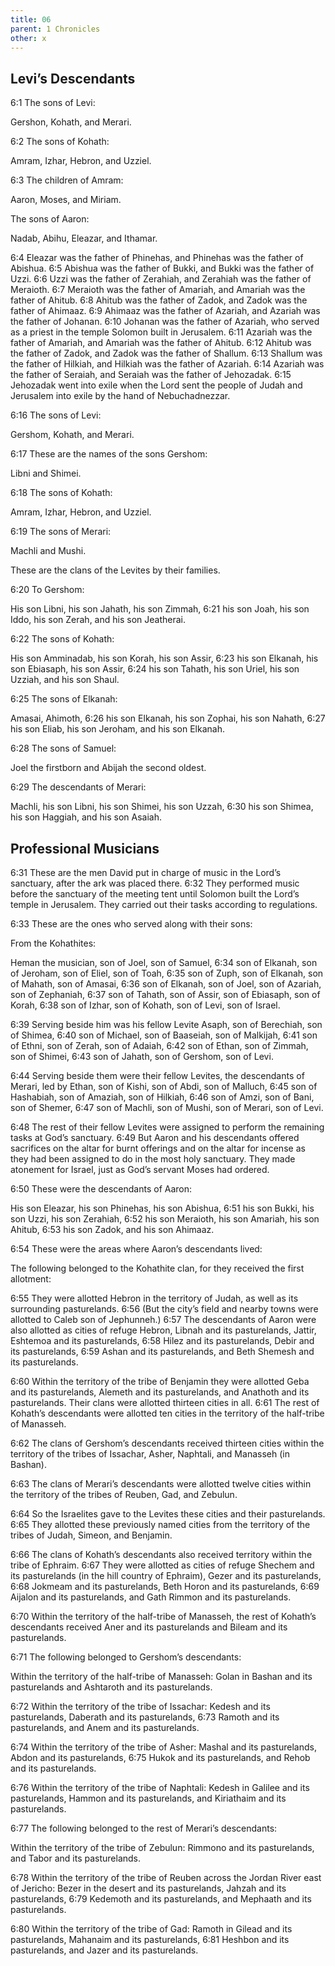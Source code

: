 ```yaml
---
title: 06
parent: 1 Chronicles
other: x
---
```


## Levi’s Descendants

<a name="6:1">6:1</a> The sons of Levi:

Gershon, Kohath, and Merari.

<a name="6:2">6:2</a> The sons of Kohath:

Amram, Izhar, Hebron, and Uzziel.

<a name="6:3">6:3</a> The children of Amram:

Aaron, Moses, and Miriam.

The sons of Aaron:

Nadab, Abihu, Eleazar, and Ithamar.

<a name="6:4">6:4</a> Eleazar was the father of Phinehas, and Phinehas was the father of Abishua. <a name="6:5">6:5</a> Abishua was the father of Bukki, and Bukki was the father of Uzzi. <a name="6:6">6:6</a> Uzzi was the father of Zerahiah, and Zerahiah was the father of Meraioth. <a name="6:7">6:7</a> Meraioth was the father of Amariah, and Amariah was the father of Ahitub. <a name="6:8">6:8</a> Ahitub was the father of Zadok, and Zadok was the father of Ahimaaz. <a name="6:9">6:9</a> Ahimaaz was the father of Azariah, and Azariah was the father of Johanan. <a name="6:10">6:10</a> Johanan was the father of Azariah, who served as a priest in the temple Solomon built in Jerusalem. <a name="6:11">6:11</a> Azariah was the father of Amariah, and Amariah was the father of Ahitub. <a name="6:12">6:12</a> Ahitub was the father of Zadok, and Zadok was the father of Shallum. <a name="6:13">6:13</a> Shallum was the father of Hilkiah, and Hilkiah was the father of Azariah. <a name="6:14">6:14</a> Azariah was the father of Seraiah, and Seraiah was the father of Jehozadak. <a name="6:15">6:15</a> Jehozadak went into exile when the Lord sent the people of Judah and Jerusalem into exile by the hand of Nebuchadnezzar.

<a name="6:16">6:16</a> The sons of Levi:

Gershom, Kohath, and Merari.

<a name="6:17">6:17</a> These are the names of the sons Gershom:

Libni and Shimei.

<a name="6:18">6:18</a> The sons of Kohath:

Amram, Izhar, Hebron, and Uzziel.

<a name="6:19">6:19</a> The sons of Merari:

Machli and Mushi.

These are the clans of the Levites by their families.

<a name="6:20">6:20</a> To Gershom:

His son Libni, his son Jahath, his son Zimmah, <a name="6:21">6:21</a> his son Joah, his son Iddo, his son Zerah, and his son Jeatherai.

<a name="6:22">6:22</a> The sons of Kohath:

His son Amminadab, his son Korah, his son Assir, <a name="6:23">6:23</a> his son Elkanah, his son Ebiasaph, his son Assir, <a name="6:24">6:24</a> his son Tahath, his son Uriel, his son Uzziah, and his son Shaul.

<a name="6:25">6:25</a> The sons of Elkanah:

Amasai, Ahimoth, <a name="6:26">6:26</a> his son Elkanah, his son Zophai, his son Nahath, <a name="6:27">6:27</a> his son Eliab, his son Jeroham, and his son Elkanah.

<a name="6:28">6:28</a> The sons of Samuel:

Joel the firstborn and Abijah the second oldest.

<a name="6:29">6:29</a> The descendants of Merari:

Machli, his son Libni, his son Shimei, his son Uzzah, <a name="6:30">6:30</a> his son Shimea, his son Haggiah, and his son Asaiah.

## Professional Musicians

<a name="6:31">6:31</a> These are the men David put in charge of music in the Lord’s sanctuary, after the ark was placed there. <a name="6:32">6:32</a> They performed music before the sanctuary of the meeting tent until Solomon built the Lord’s temple in Jerusalem. They carried out their tasks according to regulations.

<a name="6:33">6:33</a> These are the ones who served along with their sons:

From the Kohathites:

Heman the musician, son of Joel, son of Samuel, <a name="6:34">6:34</a> son of Elkanah, son of Jeroham, son of Eliel, son of Toah, <a name="6:35">6:35</a> son of Zuph, son of Elkanah, son of Mahath, son of Amasai, <a name="6:36">6:36</a> son of Elkanah, son of Joel, son of Azariah, son of Zephaniah, <a name="6:37">6:37</a> son of Tahath, son of Assir, son of Ebiasaph, son of Korah, <a name="6:38">6:38</a> son of Izhar, son of Kohath, son of Levi, son of Israel.

<a name="6:39">6:39</a> Serving beside him was his fellow Levite Asaph, son of Berechiah, son of Shimea, <a name="6:40">6:40</a> son of Michael, son of Baaseiah, son of Malkijah, <a name="6:41">6:41</a> son of Ethni, son of Zerah, son of Adaiah, <a name="6:42">6:42</a> son of Ethan, son of Zimmah, son of Shimei, <a name="6:43">6:43</a> son of Jahath, son of Gershom, son of Levi.

<a name="6:44">6:44</a> Serving beside them were their fellow Levites, the descendants of Merari, led by Ethan, son of Kishi, son of Abdi, son of Malluch, <a name="6:45">6:45</a> son of Hashabiah, son of Amaziah, son of Hilkiah, <a name="6:46">6:46</a> son of Amzi, son of Bani, son of Shemer, <a name="6:47">6:47</a> son of Machli, son of Mushi, son of Merari, son of Levi.

<a name="6:48">6:48</a> The rest of their fellow Levites were assigned to perform the remaining tasks at God’s sanctuary. <a name="6:49">6:49</a> But Aaron and his descendants offered sacrifices on the altar for burnt offerings and on the altar for incense as they had been assigned to do in the most holy sanctuary. They made atonement for Israel, just as God’s servant Moses had ordered.

<a name="6:50">6:50</a> These were the descendants of Aaron:

His son Eleazar, his son Phinehas, his son Abishua, <a name="6:51">6:51</a> his son Bukki, his son Uzzi, his son Zerahiah, <a name="6:52">6:52</a> his son Meraioth, his son Amariah, his son Ahitub, <a name="6:53">6:53</a> his son Zadok, and his son Ahimaaz.

<a name="6:54">6:54</a> These were the areas where Aaron’s descendants lived:

The following belonged to the Kohathite clan, for they received the first allotment:

<a name="6:55">6:55</a> They were allotted Hebron in the territory of Judah, as well as its surrounding pasturelands. <a name="6:56">6:56</a> (But the city’s field and nearby towns were allotted to Caleb son of Jephunneh.) <a name="6:57">6:57</a> The descendants of Aaron were also allotted as cities of refuge Hebron, Libnah and its pasturelands, Jattir, Eshtemoa and its pasturelands, <a name="6:58">6:58</a> Hilez and its pasturelands, Debir and its pasturelands, <a name="6:59">6:59</a> Ashan and its pasturelands, and Beth Shemesh and its pasturelands.

<a name="6:60">6:60</a> Within the territory of the tribe of Benjamin they were allotted Geba and its pasturelands, Alemeth and its pasturelands, and Anathoth and its pasturelands. Their clans were allotted thirteen cities in all. <a name="6:61">6:61</a> The rest of Kohath’s descendants were allotted ten cities in the territory of the half-tribe of Manasseh.

<a name="6:62">6:62</a> The clans of Gershom’s descendants received thirteen cities within the territory of the tribes of Issachar, Asher, Naphtali, and Manasseh (in Bashan).

<a name="6:63">6:63</a> The clans of Merari’s descendants were allotted twelve cities within the territory of the tribes of Reuben, Gad, and Zebulun.

<a name="6:64">6:64</a> So the Israelites gave to the Levites these cities and their pasturelands. <a name="6:65">6:65</a> They allotted these previously named cities from the territory of the tribes of Judah, Simeon, and Benjamin.

<a name="6:66">6:66</a> The clans of Kohath’s descendants also received territory within the tribe of Ephraim. <a name="6:67">6:67</a> They were allotted as cities of refuge Shechem and its pasturelands (in the hill country of Ephraim), Gezer and its pasturelands, <a name="6:68">6:68</a> Jokmeam and its pasturelands, Beth Horon and its pasturelands, <a name="6:69">6:69</a> Aijalon and its pasturelands, and Gath Rimmon and its pasturelands.

<a name="6:70">6:70</a> Within the territory of the half-tribe of Manasseh, the rest of Kohath’s descendants received Aner and its pasturelands and Bileam and its pasturelands.

<a name="6:71">6:71</a> The following belonged to Gershom’s descendants:

Within the territory of the half-tribe of Manasseh: Golan in Bashan and its pasturelands and Ashtaroth and its pasturelands.

<a name="6:72">6:72</a> Within the territory of the tribe of Issachar: Kedesh and its pasturelands, Daberath and its pasturelands, <a name="6:73">6:73</a> Ramoth and its pasturelands, and Anem and its pasturelands.

<a name="6:74">6:74</a> Within the territory of the tribe of Asher: Mashal and its pasturelands, Abdon and its pasturelands, <a name="6:75">6:75</a> Hukok and its pasturelands, and Rehob and its pasturelands.

<a name="6:76">6:76</a> Within the territory of the tribe of Naphtali: Kedesh in Galilee and its pasturelands, Hammon and its pasturelands, and Kiriathaim and its pasturelands.

<a name="6:77">6:77</a> The following belonged to the rest of Merari’s descendants:

Within the territory of the tribe of Zebulun: Rimmono and its pasturelands, and Tabor and its pasturelands.

<a name="6:78">6:78</a> Within the territory of the tribe of Reuben across the Jordan River east of Jericho: Bezer in the desert and its pasturelands, Jahzah and its pasturelands, <a name="6:79">6:79</a> Kedemoth and its pasturelands, and Mephaath and its pasturelands.

<a name="6:80">6:80</a> Within the territory of the tribe of Gad: Ramoth in Gilead and its pasturelands, Mahanaim and its pasturelands, <a name="6:81">6:81</a> Heshbon and its pasturelands, and Jazer and its pasturelands.
